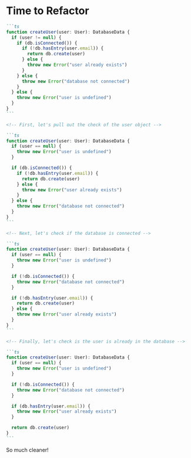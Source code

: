 # Time to Refactor

<!-- Here's the code we ended up with -->
<!-- Let's refactor it to be better -->

````md magic-move
```ts
function createUser(user: User): DatabaseData {
  if (user != null) {
    if (db.isConnected()) {
      if (!db.hasEntry(user.email)) {
        return db.create(user)
      } else {
        throw new Error("user already exists")
      }
    } else {
      throw new Error("database not connected")
    }
  } else {
    throw new Error("user is undefined")
  }
}
```

<!-- First, let's pull out the check of the user object -->

```ts
function createUser(user: User): DatabaseData {
  if (user == null) {
    throw new Error("user is undefined")
  }

  if (db.isConnected()) {
    if (!db.hasEntry(user.email)) {
      return db.create(user)
    } else {
      throw new Error("user already exists")
    }
  } else {
    throw new Error("database not connected")
  }
}
```

<!-- Next, let's check if the database is connected -->

```ts
function createUser(user: User): DatabaseData {
  if (user == null) {
    throw new Error("user is undefined")
  }

  if (!db.isConnected()) {
    throw new Error("database not connected")
  }

  if (!db.hasEntry(user.email)) {
    return db.create(user)
  } else {
    throw new Error("user already exists")
  }
}
```

<!-- Finally, let's check is the user is already in the database -->

```ts
function createUser(user: User): DatabaseData {
  if (user == null) {
    throw new Error("user is undefined")
  }

  if (!db.isConnected()) {
    throw new Error("database not connected")
  }

  if (db.hasEntry(user.email)) {
    throw new Error("user already exists")
  }

  return db.create(user)
}
```

````

<v-click>So much cleaner!</v-click>